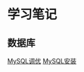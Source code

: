 # 学习笔记


## 数据库
[MySQL调优](https://github.com/playweta/notes/blob/main/%E6%95%B0%E6%8D%AE%E5%BA%93/MySQL%E8%B0%83%E4%BC%98.md)
[MySQL安装](https://github.com/playweta/notes/blob/main/%E6%95%B0%E6%8D%AE%E5%BA%93/pc%E5%AE%89%E8%A3%85mysql.md)
